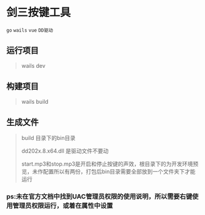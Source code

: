 # 剑三按键工具

`go` `wails` `vue` `DD驱动`


## 运行项目

> wails dev

## 构建项目

> wails build

## 生成文件
> build 目录下的bin目录
>
> dd202x.8.x64.dll 是驱动文件不要动
> 
> start.mp3和stop.mp3是开启和停止按键的声效，根目录下的为开发环境预览，未作配置所以有两份，打包后bin目录需要全部放到一个文件夹下才能运行

### ps:未在官方文档中找到UAC管理员权限的使用说明，所以需要右键使用管理员权限运行，或着在属性中设置